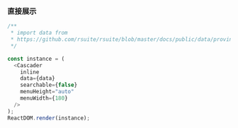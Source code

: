 ### 直接展示

<!--start-code-->

```js
/**
 * import data from
 * https://github.com/rsuite/rsuite/blob/master/docs/public/data/province-simplified.json
 */

const instance = (
  <Cascader
    inline
    data={data}
    searchable={false}
    menuHeight="auto"
    menuWidth={180}
  />
);
ReactDOM.render(instance);
```

<!--end-code-->
